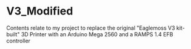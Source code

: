 # V3_Modified
Contents relate to my project to replace the original "Eaglemoss V3 kit-built" 3D Printer with an Arduino Mega 2560 and a RAMPS 1.4 EFB controller
